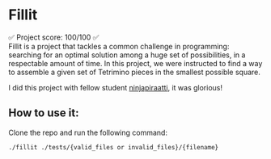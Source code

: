 # Fillit
✅ Project score: 100/100 ✅  
Fillit is a project that tackles a common challenge in programming: searching for an optimal solution among a huge set of possibilities, in a respectable amount of time. In this project, we were instructed to find a way to assemble a given set of Tetrimino pieces in the smallest possible square.  

I did this project with fellow student [ninjapiraatti](https://github.com/ninjapiraatti), it was glorious!  

## How to use it:  
Clone the repo and run the following command:  
```
./fillit ./tests/{valid_files or invalid_files}/{filename}
```
